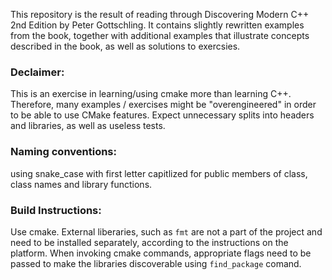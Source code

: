 This repository is the result of reading through Discovering Modern C++ 2nd Edition by Peter 
Gottschling.
It contains slightly rewritten examples from the book, together with
additional examples that illustrate concepts described in the book,
as well as solutions to exercsies.

### Declaimer:
This is an exercise in learning/using cmake more than learning C++.
Therefore, many examples / exercises might be "overengineered" in order
to be able to use CMake features. Expect unnecessary splits into 
headers and libraries, as well as useless tests.

### Naming conventions:
using snake_case with first letter capitlized
for public members of class, class names and library functions.

### Build Instructions:
Use cmake. External liberaries, such as `fmt` are not a 
part of the project and need to be installed separately, according
to the instructions on the platform. When invoking cmake commands, 
appropriate flags need to be passed to make the libraries discoverable
using `find_package` comand.

